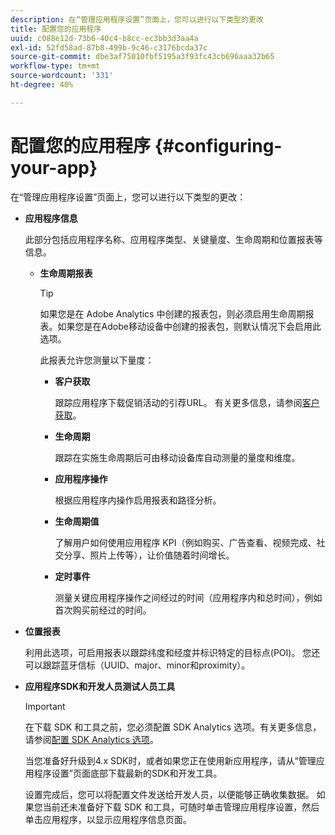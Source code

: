 ```yaml
---
description: 在“管理应用程序设置”页面上，您可以进行以下类型的更改
title: 配置您的应用程序
uuid: c088e12d-73b6-40c4-b8cc-ec3bb3d3aa4a
exl-id: 52fd58ad-87b8-499b-9c46-c3176bcda37c
source-git-commit: dbe3af75010fbf5195a3f93fc43cb696aaa32b65
workflow-type: tm+mt
source-wordcount: '331'
ht-degree: 40%

---
```


# 配置您的应用程序 {#configuring-your-app}

在“管理应用程序设置”页面上，您可以进行以下类型的更改：

* **应用程序信息**

   此部分包括应用程序名称、应用程序类型、关键量度、生命周期和位置报表等信息。

   * **生命周期报表**

      >[!TIP]
      >
      >如果您是在 Adobe Analytics 中创建的报表包，则必须启用生命周期报表。如果您是在Adobe移动设备中创建的报表包，则默认情况下会启用此选项。

      此报表允许您测量以下量度：

      * **客户获取**

         跟踪应用程序下载促销活动的引荐URL。 有关更多信息，请参阅[客户获取](/help/using/acquisition-main/acquisition-main.md)。

      * **生命周期**

         跟踪在实施生命周期后可由移动设备库自动测量的量度和维度。

      * **应用程序操作**

         根据应用程序内操作启用报表和路径分析。

      * **生命周期值**

         了解用户如何使用应用程序 KPI（例如购买、广告查看、视频完成、社交分享、照片上传等），让价值随着时间增长。

      * **定时事件**

         测量关键应用程序操作之间经过的时间（应用程序内和总时间），例如首次购买前经过的时间。

* **位置报表**

   利用此选项，可启用报表以跟踪纬度和经度并标识特定的目标点(POI)。 您还可以跟踪蓝牙信标（UUID、major、minor和proximity）。

* **应用程序SDK和开发人员测试人员工具**

   >[!IMPORTANT]
   >
   >在下载 SDK 和工具之前，您必须配置 SDK Analytics 选项。有关更多信息，请参阅[配置 SDK Analytics 选项](/help/using/c-manage-app-settings/c-mob-confg-app/t-config-analytics/t-config-analytics.md)。

   当您准备好升级到4.x SDK时，或者如果您正在使用新应用程序，请从“管理应用程序设置”页面底部下载最新的SDK和开发工具。

   设置完成后，您可以将配置文件发送给开发人员，以便能够正确收集数据。 如果您当前还未准备好下载 SDK 和工具，可随时单击管理应用程序设置，然后单击应用程序，以显示应用程序信息页面。
